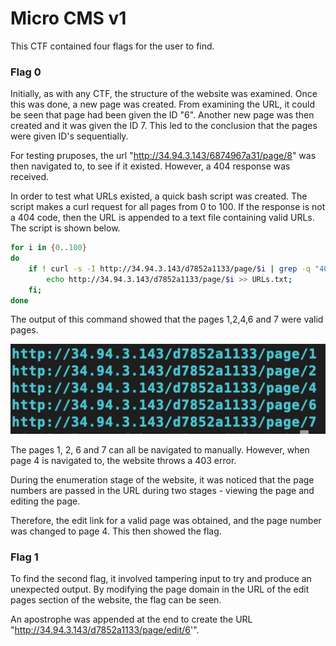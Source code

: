 # Micro CMS v1

This CTF contained four flags for the user to find. 

### Flag 0

Initially, as with any CTF, the structure of the website was examined. Once this was done, a new page was created. From examining the URL, it could be seen that page had been given the ID "6". Another new page was then created and it was given the ID 7. This led to the conclusion that the pages were given ID's sequentially.

For testing pruposes, the url "http://34.94.3.143/6874967a31/page/8" was then navigated to, to see if it existed. However, a 404 response was received.

In order to test what URLs existed, a quick bash script was created. The script makes a curl request for all pages from 0 to 100. If the response is not a 404 code, then the URL is appended to a text file containing valid URLs. The script is shown below.

```bash
for i in {0..100}
do
	if ! curl -s -I http://34.94.3.143/d7852a1133/page/$i | grep -q "404"; then
		echo http://34.94.3.143/d7852a1133/page/$i >> URLs.txt;
	fi;
done
```

The output of this command showed that the pages 1,2,4,6 and 7 were valid pages. 

!['Output of Bash script'](https://github.com/Av3rageJoe/CTFs/blob/master/HackerOneCTFs/Images/Screenshot%202020-01-02%20at%2019.09.40.png)

The pages 1, 2, 6 and 7 can all be navigated to manually. However, when page 4 is navigated to, the website throws a 403 error.

During the enumeration stage of the website, it was noticed that the page numbers are passed in the URL during two stages - viewing the page and editing the page.

Therefore, the edit link for a valid page was obtained, and the page number was changed to page 4. This then showed the flag.

### Flag 1

To find the second flag, it involved tampering input to try and produce an unexpected output. By modifying the page domain in the URL of the edit pages section of the website, the flag can be seen.

An apostrophe was appended at the end to create the URL "http://34.94.3.143/d7852a1133/page/edit/6'". 
